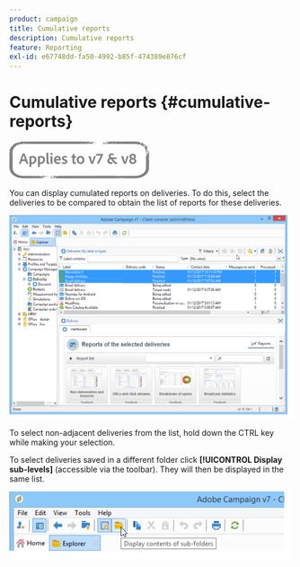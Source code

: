 ```yaml
---
product: campaign
title: Cumulative reports
description: Cumulative reports
feature: Reporting
exl-id: e67748dd-fa50-4992-b85f-474389e876cf
---
```

# Cumulative reports {#cumulative-reports}

![](../../assets/common.svg)

You can display cumulated reports on deliveries. To do this, select the deliveries to be compared to obtain the list of reports for these deliveries.

![](assets/s_ncs_user_report_compare_tab.png)

To select non-adjacent deliveries from the list, hold down the CTRL key while making your selection.

To select deliveries saved in a different folder click **[!UICONTROL Display sub-levels]** (accessible via the toolbar). They will then be displayed in the same list.

![](assets/s_ncs_user_display_children_icon.png)
